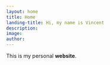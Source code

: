 ```yaml
---
layout: home
title: Home
landing-title: Hi, my name is Vincent
description: 
image: 
author: 
---
```

This is my personal **website**.